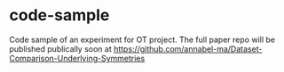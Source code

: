 # code-sample
Code sample of an experiment for OT project. The full paper repo will be published publically soon at https://github.com/annabel-ma/Dataset-Comparison-Underlying-Symmetries
